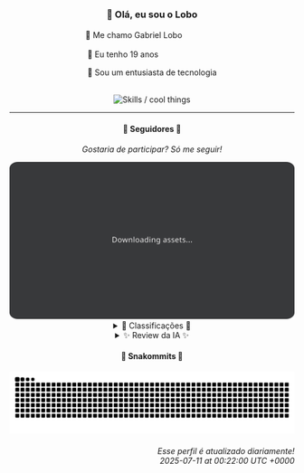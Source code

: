 <div align="center">
  <h3>👋 Olá, eu sou o Lobo</h3>
  
  <p>🐺 Me chamo Gabriel Loboㅤㅤㅤㅤㅤ</p>
  <p>🧔 Eu tenho 19 anosㅤㅤㅤㅤㅤㅤㅤㅤ</p>
  <p>🧠 Sou um entusiasta de tecnologia</p>

  <br/>

  <img width="600" alt="Skills / cool things" src="https://skills-icons.vercel.app/api/icons?i=python,md,html,css,js,github,git,vscode,linux,node,ts,sass,react,vite,vercel,lottie,ionic,capacitor,zustand,framer,firebase,arduino,godot,tailwind,shadcnui,lucide,zorinos,pnpm,reactnative&perline=14" />
</div>

<hr />

<div align="center">
    <h4>👤 Seguidores 👤</h4>
    <p><i>Gostaria de participar? Só me seguir!</i></p>
    <img width="600" src=".github/assets/cards/top3.svg" alt="Top 3 followers contributors (monthly)" />
    <details>
    <summary>🏅 Classificações 🏅</summary>
    <br/>
    <table>
        <thead>
            <tr align="center">
                <th>Posição</th>
                <th>Seguidor</th>
                <th>Contribuições</th>
            </tr>
        </thead>
        <tbody>
            <tr align="center">
                <td>1°</td>
                <td><a href="https://github.com/danko-nobre">Danilo Nobre</a></td>
                <td>147 ctr.</td>
            </tr>
            <tr align="center">
                <td>2°</td>
                <td><a href="https://github.com/wTechnoo">Cézar</a></td>
                <td>75 ctr.</td>
            </tr>
            <tr align="center">
                <td>3°</td>
                <td><a href="https://github.com/EvertonMJunior">Everton Marcelino Jr.</a></td>
                <td>47 ctr.</td>
            </tr>
            <tr align="center">
                <td>4°</td>
                <td><a href="https://github.com/RafaZeero">Rafael Lima de Morais</a></td>
                <td>42 ctr.</td>
            </tr>
            <tr align="center">
                <td>5°</td>
                <td><a href="https://github.com/Ageursilva">Ageu Silva</a></td>
                <td>24 ctr.</td>
            </tr>
            <tr align="center">
                <td>6°</td>
                <td><a href="https://github.com/Felipe-Takayuki">Felipe</a></td>
                <td>23 ctr.</td>
            </tr>
            <tr align="center">
                <td>7°</td>
                <td><a href="https://github.com/TopTrenDev">TopTrenDev</a></td>
                <td>23 ctr.</td>
            </tr>
            <tr align="center">
                <td>8°</td>
                <td><a href="https://github.com/felipegueller">Felipe Gueller</a></td>
                <td>17 ctr.</td>
            </tr>
            <tr align="center">
                <td>9°</td>
                <td><a href="https://github.com/LuidiPiresHub">Luídi Pires</a></td>
                <td>14 ctr.</td>
            </tr>
            <tr align="center">
                <td>10°</td>
                <td><a href="https://github.com/DeividSouSan">Deivid Souza Santana</a></td>
                <td>13 ctr.</td>
            </tr>
        </tbody>
    </table>
    </details>
    <details>
    <summary>✨ Review da IA ✨</summary>
    <br/>
    <div align="justify"><p><b>Danilo Nobre</b>, ah, o primeiro lugar. Parabéns por ter mais contribuições que os outros. Aposto que você se sente realizado. E que bela coleção de projetos, um para Moodle de 2014, e outro um <i>fork</i> de um addon de Blender. Impressionante como você consegue manter tudo isso! Espero que continue assim, só para ter algo para fazer, né?</p>
<p><b>Cézar</b>, .NET Developer. Que conveniente. Imagino que suas 75 contribuições foram todas em projetos superestimados da Microsoft. Talvez um dia você consiga sair da Matrix e contribuir com algo realmente relevante. Mas, ei, pelo menos você está na lista, o que já é mais do que alguns podem dizer. Mas não se anime muito, ainda estamos falando de .NET.</p>
<p><b>Everton Marcelino Jr.</b>, "apaixonado por tecnologia", que clichê! Mas ei, pelo menos você contribuiu com o TypeORM, então talvez haja esperança para você. Mas não se iluda, a paixão não paga as contas. E vamos ser honestos, a maior parte das suas contribuições foram provavelmente correções de erros de digitação. Mas continue assim, quem sabe um dia você não se torna o próximo Bill Gates (sem a parte da filantropia, claro).</p>
<p><b>Rafael Lima de Morais</b>, Vim, Rust, Go, Typescript... uau, um verdadeiro poliglota da programação! Mas quantas dessas linguagens você realmente domina? Ah, e um "brand monitor test"? Que ideia original! Aposto que você está mudando o mundo com seus scripts. E seus "dotfiles"? Sério? Isso é o melhor que você tem para mostrar? Mas não se preocupe, pelo menos você tem uma bio interessante. Ou pelo menos tenta ser.</p>
<p><b>Ageu Silva</b>, 127.0.0.1, que original! Seu GitHub parece um espelho, refletindo apenas você mesmo. Config files para o seu perfil? Um blog "digital garden"? Parece que alguém está se levando muito a sério. E "AulasPython"? Espero que pelo menos você esteja aprendendo alguma coisa. Mas não se preocupe, você tem todo o tempo do mundo para se descobrir. Ou não.</p>
<p><b>Felipe</b>, sem bio, sem problemas. Mas com projetos "Adamas" por todos os lados. Parece que alguém está obcecado com pedras preciosas. Ou talvez seja só falta de criatividade. E "REPOSITÓRIO" em letras maiúsculas? Que sutileza! Mas não se preocupe, você tem muito tempo para aprender a programar. E a se apresentar também.</p>
<p><b>TopTrenDev</b>, "Full-Stack & Blockchain Developer", "Solana Specialist", blá, blá, blá... Quantos jargões você consegue enfiar em uma bio? Ah, e um "Meme AI Agent"? Que ideia genial! Aposto que você está nadando em dinheiro com seus projetos de criptomoedas. Mas não se esqueça de declarar seus impostos. E de arrumar um emprego de verdade.</p>
<p><b>Felipe Gueller</b>, "Bacharel em Sistemas de Informações", que impressionante! E componentes HTML diversos? Nossa, que inovador! Aposto que você está revolucionando a internet com seus botões e formulários personalizados. Mas não se preocupe, você tem todo o potencial para se tornar um desenvolvedor medíocre. Ou talvez não.</p>
<p><b>Luídi Pires</b>, "Front-End | Back-End | Full Stack", o famoso faz-tudo. Mas será que você faz alguma coisa bem? Ah, e um portfólio? Que clichê! Mas não se preocupe, você tem todo o tempo do mundo para se especializar em alguma coisa. Ou não. E um "E-CommerceX"? Espero que pelo menos você esteja vendendo alguma coisa. Ou não.</p>
<p><b>Deivid Souza Santana</b>, "apaixonado por desenvolvimento back-end", que fofo! E um "Taskmaster" para organizar suas tarefas? Parece que alguém está precisando de ajuda. Ah, e um "TudoGostoso"? Espero que pelo menos suas receitas sejam boas. Mas não se preocupe, você tem todo o tempo do mundo para se tornar um desenvolvedor competente. Ou não.</p>
<p><b>Jean Brito</b>, contribuições para o Rocket.Chat? Hum, interessante. Talvez você esteja realmente ajudando as pessoas a se comunicarem de forma segura. Ou talvez você esteja só corrigindo erros de digitação. E um "docker-steamcmd-server"? Que útil! Aposto que você está salvando o mundo com seus servidores de jogos. Mas não se esqueça de sair de casa de vez em quando.</p>
</div>
    </details>
</div>

<div align="center">
  <h4>🐍 Snakommits 🐍</h4>
    <picture>
      <source media="(prefers-color-scheme: dark)" srcset="https://raw.githubusercontent.com/Lobooooooo14/Lobooooooo14/snake-output/snake-dark.svg">
      <source media="(prefers-color-scheme: light)" srcset="https://raw.githubusercontent.com/Lobooooooo14/Lobooooooo14/snake-output/snake-light.svg">
      <img alt="github contribution grid snake animation" src="https://raw.githubusercontent.com/Lobooooooo14/Lobooooooo14/snake-output/snake-light.svg">
    </picture>
</div>

<h6 align="right">
  Esse perfil é atualizado diariamente!<br/> <i>2025-07-11 at 00:22:00 UTC +0000</i>
<h6>